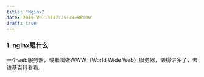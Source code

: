 ```yaml
---
title: "Nginx"
date: 2019-09-13T17:25:33+08:00
draft: true
---
```


### 1. nginx是什么

一个web服务器，或者叫做WWW（World Wide Web）服务器，懒得讲多了，去维基百科看看。


